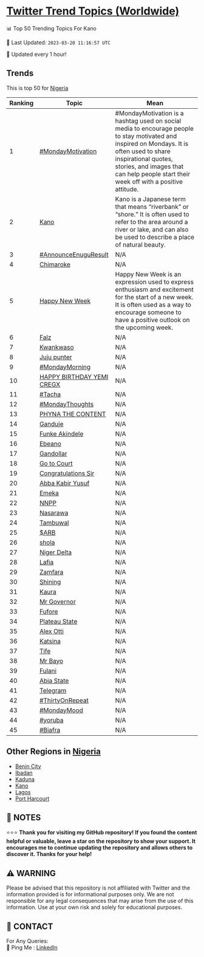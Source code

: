 [Twitter Trend Topics (Worldwide)](https://github.com/ErcinDedeoglu/Twitter-Trend-Topics)
==========


📊 Top 50 Trending Topics For Kano

📆 Last Updated: `2023-03-20 11:16:57 UTC`

🔧 Updated every 1 hour!


## Trends

This is top 50 for [Nigeria](</Nigeria>)

| Ranking | Topic | Mean |
| ------- | ------------ | ------------ |
| 1 | [#MondayMotivation](http://twitter.com/search?q=%23MondayMotivation) | #MondayMotivation is a hashtag used on social media to encourage people to stay motivated and inspired on Mondays. It is often used to share inspirational quotes, stories, and images that can help people start their week off with a positive attitude. |
| 2 | [Kano](http://twitter.com/search?q=Kano) | Kano is a Japanese term that means “riverbank” or “shore.” It is often used to refer to the area around a river or lake, and can also be used to describe a place of natural beauty. |
| 3 | [#AnnounceEnuguResult](http://twitter.com/search?q=%23AnnounceEnuguResult) | N/A |
| 4 | [Chimaroke](http://twitter.com/search?q=Chimaroke) | N/A |
| 5 | [Happy New Week](http://twitter.com/search?q=Happy+New+Week) | Happy New Week is an expression used to express enthusiasm and excitement for the start of a new week. It is often used as a way to encourage someone to have a positive outlook on the upcoming week. |
| 6 | [Falz](http://twitter.com/search?q=Falz) | N/A |
| 7 | [Kwankwaso](http://twitter.com/search?q=Kwankwaso) | N/A |
| 8 | [Juju punter](http://twitter.com/search?q=Juju+punter) | N/A |
| 9 | [#MondayMorning](http://twitter.com/search?q=%23MondayMorning) | N/A |
| 10 | [HAPPY BIRTHDAY YEMI CREGX](http://twitter.com/search?q=HAPPY+BIRTHDAY+YEMI+CREGX) | N/A |
| 11 | [#Tacha](http://twitter.com/search?q=%23Tacha) | N/A |
| 12 | [#MondayThoughts](http://twitter.com/search?q=%23MondayThoughts) | N/A |
| 13 | [PHYNA THE CONTENT](http://twitter.com/search?q=PHYNA+THE+CONTENT) | N/A |
| 14 | [Ganduje](http://twitter.com/search?q=Ganduje) | N/A |
| 15 | [Funke Akindele](http://twitter.com/search?q=Funke+Akindele) | N/A |
| 16 | [Ebeano](http://twitter.com/search?q=Ebeano) | N/A |
| 17 | [Gandollar](http://twitter.com/search?q=Gandollar) | N/A |
| 18 | [Go to Court](http://twitter.com/search?q=Go+to+Court) | N/A |
| 19 | [Congratulations Sir](http://twitter.com/search?q=Congratulations+Sir) | N/A |
| 20 | [Abba Kabir Yusuf](http://twitter.com/search?q=Abba+Kabir+Yusuf) | N/A |
| 21 | [Emeka](http://twitter.com/search?q=Emeka) | N/A |
| 22 | [NNPP](http://twitter.com/search?q=NNPP) | N/A |
| 23 | [Nasarawa](http://twitter.com/search?q=Nasarawa) | N/A |
| 24 | [Tambuwal](http://twitter.com/search?q=Tambuwal) | N/A |
| 25 | [$ARB](http://twitter.com/search?q=%24ARB) | N/A |
| 26 | [shola](http://twitter.com/search?q=shola) | N/A |
| 27 | [Niger Delta](http://twitter.com/search?q=Niger+Delta) | N/A |
| 28 | [Lafia](http://twitter.com/search?q=Lafia) | N/A |
| 29 | [Zamfara](http://twitter.com/search?q=Zamfara) | N/A |
| 30 | [Shining](http://twitter.com/search?q=Shining) | N/A |
| 31 | [Kaura](http://twitter.com/search?q=Kaura) | N/A |
| 32 | [Mr Governor](http://twitter.com/search?q=Mr+Governor) | N/A |
| 33 | [Fufore](http://twitter.com/search?q=Fufore) | N/A |
| 34 | [Plateau State](http://twitter.com/search?q=Plateau+State) | N/A |
| 35 | [Alex Otti](http://twitter.com/search?q=Alex+Otti) | N/A |
| 36 | [Katsina](http://twitter.com/search?q=Katsina) | N/A |
| 37 | [Tife](http://twitter.com/search?q=Tife) | N/A |
| 38 | [Mr Bayo](http://twitter.com/search?q=Mr+Bayo) | N/A |
| 39 | [Fulani](http://twitter.com/search?q=Fulani) | N/A |
| 40 | [Abia State](http://twitter.com/search?q=Abia+State) | N/A |
| 41 | [Telegram](http://twitter.com/search?q=Telegram) | N/A |
| 42 | [#ThirtyOnRepeat](http://twitter.com/search?q=%23ThirtyOnRepeat) | N/A |
| 43 | [#MondayMood](http://twitter.com/search?q=%23MondayMood) | N/A |
| 44 | [#yoruba](http://twitter.com/search?q=%23yoruba) | N/A |
| 45 | [#Biafra](http://twitter.com/search?q=%23Biafra) | N/A |



## Other Regions in [Nigeria](</Nigeria>)

* [Benin City](</Nigeria/Benin City.md>)
* [Ibadan](</Nigeria/Ibadan.md>)
* [Kaduna](</Nigeria/Kaduna.md>)
* [Kano](</Nigeria/Kano.md>)
* [Lagos](</Nigeria/Lagos.md>)
* [Port Harcourt](</Nigeria/Port Harcourt.md>)



## 📝 NOTES

⭐⭐⭐ **Thank you for visiting my GitHub repository! If you found the content helpful or valuable, leave a star on the repository to show your support. It encourages me to continue updating the repository and allows others to discover it. Thanks for your help!**


## ⚠️ WARNING

Please be advised that this repository is not affiliated with Twitter and the information provided is for informational purposes only. We are not responsible for any legal consequences that may arise from the use of this information. Use at your own risk and solely for educational purposes.


## 📨 CONTACT

 For Any Queries:  
            🏓 Ping Me : [LinkedIn](https://www.linkedin.com/in/ercindedeoglu/)
